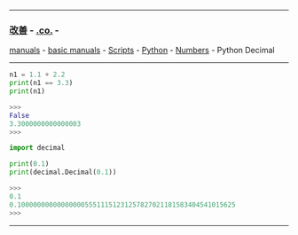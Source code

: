 
---

### [改善](https://github.com/ttltrk/0C/blob/master/README.MD) - [.co.](https://github.com/ttltrk/PRG/blob/master/CODING.MD) - 
[manuals](https://github.com/ttltrk/PRG/blob/master/MAN.MD) - [basic manuals](https://github.com/ttltrk/PRG/blob/master/MANUALS.MD) - 
[Scripts](https://github.com/ttltrk/PRG/blob/master/PY/DOC/SC/SC.MD) - 
[Python](https://github.com/ttltrk/PRG/blob/master/PY/DOC/OPYM/OPYM.MD) -
[Numbers](https://github.com/ttltrk/PRG/blob/master/PY/DOC/OPYM/01_OBJ_DS/NUMBERS/NUMBERS.MD) - Python Decimal

---

```python
n1 = 1.1 + 2.2
print(n1 == 3.3)
print(n1)

>>>
False
3.3000000000000003
>>>
```

```python
import decimal

print(0.1)
print(decimal.Decimal(0.1))

>>>
0.1
0.1000000000000000055511151231257827021181583404541015625
>>>
```

---
